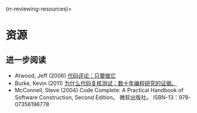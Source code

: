 (rr-reviewing-resources)=
# 资源

## 进一步阅读

- Atwood, Jeff (2006) [代码评论：只要做它](http://blog.codinghorror.com/code-reviews-just-do-it/)
- Burke, Kevin (2011) [为什么代码复核测试：数十年编程研究的证据。 ](https://kev.inburke.com/kevin/the-best-ways-to-find-bugs-in-your-code/)
- McConnell, Steve (2004) Code Complete: A Practical Handbook of Software Construction, Second Edition。 微软出版社。 ISBN-13：978-07356196778

